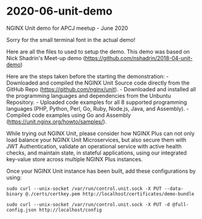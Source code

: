 # 2020-06-unit-demo
NGINX Unit demo for APCJ meetup - June 2020

Sorry for the small terminal font in the actual demo!

Here are all the files to used to setup the demo. This demo was based on Nick Shadrin's Meet-up demo (https://github.com/nshadrin/2018-04-unit-demo)  

Here are the steps taken before the starting the demonstration:
	- Downloaded and compiled the NGINX Unit Source code directly from the GitHub Repo (https://github.com/nginx/unit).
	- Downloaded and installed all the programming languages and dependencies from the Unbuntu Repository.
	- Uploaded code examples for all 8 supported programming languages (PHP, Python, Perl, Go, Ruby, Node.js, Java, and Assembly).
        - Compiled code examples using Go and Assembly (https://unit.nginx.org/howto/samples/).

While trying out NGINX Unit, please consider how NGINX Plus can not only load balance your NGINX Unit Microservices, but also secure them with JWT Authentication, validate an operational service with active health checks, and maintain state, in stateful applications, using our integrated key-value store across multiple NGINX Plus instances.  

Once your NGINX Unit instance has been built, add these configurations by using:

```sudo curl --unix-socket /var/run/control.unit.sock -X PUT --data-binary @./certs/certkey.pem http://localhost/certificates/demo-bundle```

```sudo curl --unix-socket /var/run/control.unit.sock -X PUT -d @full-config.json http://localhost/config```
